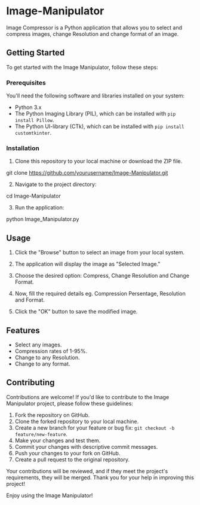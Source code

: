 # Image-Manipulator
Image Compressor is a Python application that allows you to select and compress images, change Resolution and change format of an image.

## Getting Started

To get started with the Image Manipulator, follow these steps:

### Prerequisites

You'll need the following software and libraries installed on your system:

- Python 3.x
- The Python Imaging Library (PIL), which can be installed with `pip install Pillow`.
- The Python UI-library (CTk), which can be installed with `pip install customtkinter`.
  
### Installation

1. Clone this repository to your local machine or download the ZIP file.

git clone https://github.com/yourusername/Image-Manipulator.git

2. Navigate to the project directory:

cd Image-Manipulator

3. Run the application:

python Image_Manipulator.py

## Usage

1. Click the "Browse" button to select an image from your local system.

2. The application will display the image as "Selected Image."

3. Choose the desired option: Compress, Change Resolution and Change Format.

4. Now, fill the required details eg. Compression Persentage, Resolution and Format.

5. Click the "OK" button to save the modified image.

## Features

- Select any images.
- Compression rates of 1-95%.
- Change to any Resolution.
- Change to any format.

## Contributing

Contributions are welcome! If you'd like to contribute to the Image Manipulator project, please follow these guidelines:

1. Fork the repository on GitHub.
2. Clone the forked repository to your local machine.
3. Create a new branch for your feature or bug fix: `git checkout -b feature/new-feature`.
4. Make your changes and test them.
5. Commit your changes with descriptive commit messages.
6. Push your changes to your fork on GitHub.
7. Create a pull request to the original repository.

Your contributions will be reviewed, and if they meet the project's requirements, they will be merged. Thank you for your help in improving this project!

Enjoy using the Image Manipulator!
